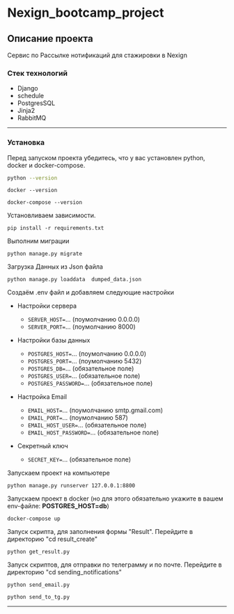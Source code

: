 # Nexign_bootcamp_project
## Описание проекта

Сервис по Рассылке нотификаций для стажировки в Nexign

### Стек технологий

- Django
- schedule
- PostgresSQL
- Jinja2
- RabbitMQ
---

### Установка
Перед запуском проекта убедитесь, что у вас установлен python, docker и docker-compose.

```bash
python --version
```

```
docker --version
```

```
docker-compose --version
```
Установливаем зависимости.

```
pip install -r requirements.txt
```

Выполним миграции

```
python manage.py migrate
```

Загрузка Данных из Json файла

```
python manage.py loaddata  dumped_data.json
```

Создаём .env файл и добавляем следующие настройки

- Настройки сервера
  - `SERVER_HOST=`... (поумолчанию 0.0.0.0)
  - `SERVER_PORT=`... (поумолчанию 8000)
  
- Настройки базы данных 
  - `POSTGRES_HOST=`... (поумолчанию 0.0.0.0)
  - `POSTGRES_PORT=`... (поумолчанию 5432)
  - `POSTGRES_DB=`... (обязательное поле)
  - `POSTGRES_USER=`... (обязательное поле)
  - `POSTGRES_PASSWORD=`... (обязательное поле)
 
- Настройка Email 
  - `EMAIL_HOST=`... (поумолчанию smtp.gmail.com)
  - `EMAIL_PORT=`... (поумолчанию 587)
  - `EMAIL_HOST_USER=`... (обязательное поле)
  - `EMAIL_HOST_PASSWORD=`... (обязательное поле)
  
- Секретный ключ
  - `SECRET_KEY=`... (обязательное поле)
  
Запускаем проект на компьютере

```
python manage.py runserver 127.0.0.1:8800
```

Запускаем проект в docker (но для этого обязательно укажите в вашем env-файле: **POSTGRES_HOST=db**)

```
docker-compose up
```
Запуск скрипта, для заполнения формы "Result". Перейдите в директорию "cd result_create" 

```
python get_result.py
```

Запуск скриптов, для отправки по телеграмму и по почте.  Перейдите в директорию "cd sending_notifications"

```
python send_email.py
```

```
python send_to_tg.py
```

---
